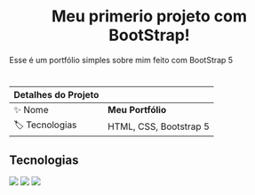 <h1 align="center">
  Meu primerio projeto com BootStrap!
</h1>
Esse é um portfólio simples sobre mim feito com BootStrap 5

#
| Detalhes do Projeto |     |
| -------------  | --- |
| :sparkles: Nome        | **Meu Portfólio**
| :label: Tecnologias | HTML, CSS, Bootstrap 5

## Tecnologias

![](https://img.shields.io/badge/HTML-0075A2?style=for-the-badge&logo=htmlt&logoColor=white)
![](https://img.shields.io/badge/CSS-1C5253?style=for-the-badge&logo=css&logoColor=white)
![](https://img.shields.io/badge/Bootstrap-1C5253?style=for-the-badge&logo=bootstrap&logoColor=white)
